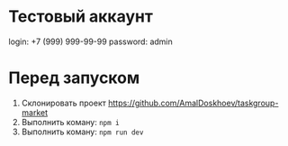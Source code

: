# Тестовый аккаунт

login: +7 (999) 999-99-99
password: admin

# Перед запуском

1. Склонировать проект https://github.com/AmalDoskhoev/taskgroup-market
2. Выполнить коману: `npm i`
3. Выполнить коману: `npm run dev`
